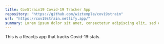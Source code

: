```yaml
---
title: CovStrain19 Covid-19 Tracker App
repository: "https://github.com/wiztemple/cov19strain"
url: "https://cov19strain.netlify.app/"
summary: Lorem ipsum dolor sit amet, consectetur adipiscing elit, sed do eiusmod tempor incididunt ut labore et 
---
```


This is a Reactjs app that tracks Covid-19 stats.
